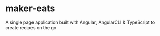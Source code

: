 # maker-eats
A single page application built with Angular, AngularCLI &amp; TypeScript to create recipes on the go
